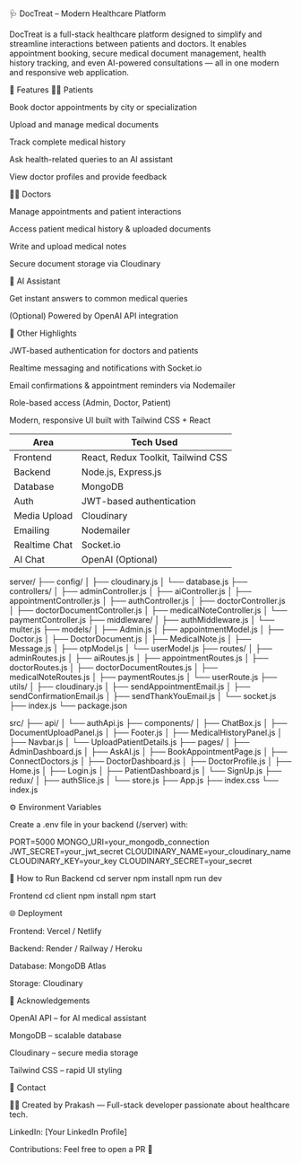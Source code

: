 🩺 DocTreat – Modern Healthcare Platform

DocTreat is a full-stack healthcare platform designed to simplify and streamline interactions between patients and doctors. It enables appointment booking, secure medical document management, health history tracking, and even AI-powered consultations — all in one modern and responsive web application.

🚀 Features
👨‍⚕️ Patients

Book doctor appointments by city or specialization

Upload and manage medical documents

Track complete medical history

Ask health-related queries to an AI assistant

View doctor profiles and provide feedback

👩‍⚕️ Doctors

Manage appointments and patient interactions

Access patient medical history & uploaded documents

Write and upload medical notes

Secure document storage via Cloudinary

🤖 AI Assistant

Get instant answers to common medical queries

(Optional) Powered by OpenAI API integration

🧾 Other Highlights

JWT-based authentication for doctors and patients

Realtime messaging and notifications with Socket.io

Email confirmations & appointment reminders via Nodemailer

Role-based access (Admin, Doctor, Patient)

Modern, responsive UI built with Tailwind CSS + React

| Area          | Tech Used                          |
| ------------- | ---------------------------------- |
| Frontend      | React, Redux Toolkit, Tailwind CSS |
| Backend       | Node.js, Express.js                |
| Database      | MongoDB                            |
| Auth          | JWT-based authentication           |
| Media Upload  | Cloudinary                         |
| Emailing      | Nodemailer                         |
| Realtime Chat | Socket.io                          |
| AI Chat       | OpenAI (Optional)                  |



server/
├── config/
│   ├── cloudinary.js
│   └── database.js
├── controllers/
│   ├── adminController.js
│   ├── aiController.js
│   ├── appointmentController.js
│   ├── authController.js
│   ├── doctorController.js
│   ├── doctorDocumentController.js
│   ├── medicalNoteController.js
│   └── paymentController.js
├── middleware/
│   ├── authMiddleware.js
│   └── multer.js
├── models/
│   ├── Admin.js
│   ├── appointmentModel.js
│   ├── Doctor.js
│   ├── DoctorDocument.js
│   ├── MedicalNote.js
│   ├── Message.js
│   ├── otpModel.js
│   └── userModel.js
├── routes/
│   ├── adminRoutes.js
│   ├── aiRoutes.js
│   ├── appointmentRoutes.js
│   ├── doctorRoutes.js
│   ├── doctorDocumentRoutes.js
│   ├── medicalNoteRoutes.js
│   ├── paymentRoutes.js
│   └── userRoute.js
├── utils/
│   ├── cloudinary.js
│   ├── sendAppointmentEmail.js
│   ├── sendConfirmationEmail.js
│   ├── sendThankYouEmail.js
│   └── socket.js
├── index.js
└── package.json


src/
├── api/
│   └── authApi.js
├── components/
│   ├── ChatBox.js
│   ├── DocumentUploadPanel.js
│   ├── Footer.js
│   ├── MedicalHistoryPanel.js
│   ├── Navbar.js
│   └── UploadPatientDetails.js
├── pages/
│   ├── AdminDashboard.js
│   ├── AskAI.js
│   ├── BookAppointmentPage.js
│   ├── ConnectDoctors.js
│   ├── DoctorDashboard.js
│   ├── DoctorProfile.js
│   ├── Home.js
│   ├── Login.js
│   ├── PatientDashboard.js
│   └── SignUp.js
├── redux/
│   ├── authSlice.js
│   └── store.js
├── App.js
├── index.css
└── index.js

⚙️ Environment Variables

Create a .env file in your backend (/server) with:

PORT=5000
MONGO_URI=your_mongodb_connection
JWT_SECRET=your_jwt_secret
CLOUDINARY_NAME=your_cloudinary_name
CLOUDINARY_KEY=your_key
CLOUDINARY_SECRET=your_secret

🧪 How to Run
Backend
cd server
npm install
npm run dev

Frontend
cd client
npm install
npm start

🌐 Deployment

Frontend: Vercel / Netlify

Backend: Render / Railway / Heroku

Database: MongoDB Atlas

Storage: Cloudinary

🙌 Acknowledgements

OpenAI API – for AI medical assistant

MongoDB – scalable database

Cloudinary – secure media storage

Tailwind CSS – rapid UI styling

📧 Contact

👨‍💻 Created by Prakash — Full-stack developer passionate about healthcare tech.

LinkedIn: [Your LinkedIn Profile]

Contributions: Feel free to open a PR 🚀